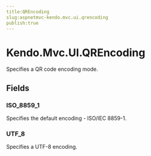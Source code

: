 ```yaml
---
title:QREncoding
slug:aspnetmvc-kendo.mvc.ui.qrencoding
publish:true
---
```


# Kendo.Mvc.UI.QREncoding
Specifies a QR code encoding mode.

## Fields
### ISO_8859_1
Specifies the default encoding - ISO/IEC 8859-1.
### UTF_8
Specifies a UTF-8 encoding.




 
